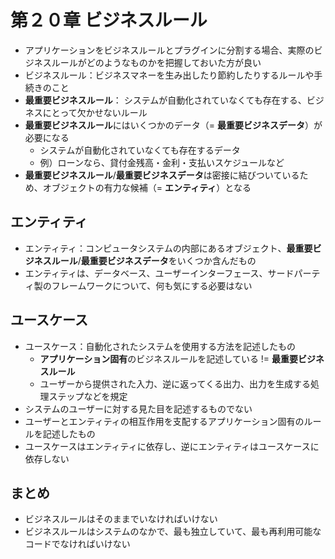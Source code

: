 # 第２０章 ビジネスルール

- アプリケーションをビジネスルールとプラグインに分割する場合、実際のビジネスルールがどのようなものかを把握しておいた方が良い
- ビジネスルール：ビジネスマネーを生み出したり節約したりするルールや手続きのこと
- **最重要ビジネスルール**： システムが自動化されていなくても存在する、ビジネスにとって欠かせないルール
- **最重要ビジネスルール**にはいくつかのデータ（= **最重要ビジネスデータ**）が必要になる
  - システムが自動化されていなくても存在するデータ
  - 例）ローンなら、貸付金残高・金利・支払いスケジュールなど
- **最重要ビジネスルール**/**最重要ビジネスデータ**は密接に結びついているため、オブジェクトの有力な候補（= **エンティティ**）となる

## エンティティ

- エンティティ：コンピュータシステムの内部にあるオブジェクト、**最重要ビジネスルール**/**最重要ビジネスデータ**をいくつか含んだもの
- エンティティは、データベース、ユーザーインターフェース、サードパーティ製のフレームワークについて、何も気にする必要はない

## ユースケース

- ユースケース：自動化されたシステムを使用する方法を記述したもの
  - **アプリケーション固有**のビジネスルールを記述している != **最重要ビジネスルール**
  - ユーザーから提供された入力、逆に返ってくる出力、出力を生成する処理ステップなどを規定
- システムのユーザーに対する見た目を記述するものでない
- ユーザーとエンティティの相互作用を支配するアプリケーション固有のルールを記述したもの
- ユースケースはエンティティに依存し、逆にエンティティはユースケースに依存しない

## まとめ

- ビジネスルールはそのままでいなければいけない
- ビジネスルールはシステムのなかで、最も独立していて、最も再利用可能なコードでなければいけない
